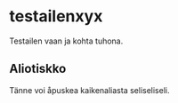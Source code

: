 # testailenxyx
Testailen vaan ja kohta tuhona. 

## Aliotiskko
Tänne voi åpuskea kaikenaliasta seliseliseli. 



